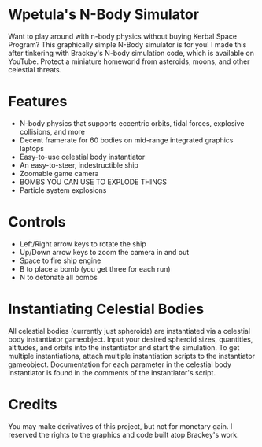 # Wpetula's N-Body Simulator
Want to play around with n-body physics without buying Kerbal Space Program? This graphically simple N-Body simulator is for you! I made this after tinkering with Brackey's N-body simulation code, which is available on YouTube. Protect a miniature homeworld from asteroids, moons, and other celestial threats. 

# Features

* N-body physics that supports eccentric orbits, tidal forces, explosive collisions, and more
* Decent framerate for 60 bodies on mid-range integrated graphics laptops
* Easy-to-use celestial body instantiator
* An easy-to-steer, indestructible ship
* Zoomable game camera
* BOMBS YOU CAN USE TO EXPLODE THINGS
* Particle system explosions

# Controls

* Left/Right arrow keys to rotate the ship
* Up/Down arrow keys to zoom the camera in and out
* Space to fire ship engine
* B to place a bomb (you get three for each run)
* N to detonate all bombs

# Instantiating Celestial Bodies

All celestial bodies (currently just spheroids) are instantiated via a celestial body instantiator gameobject. Input your desired spheroid sizes, quantities, altitudes, and orbits into the instantiator and start the simulation. To get multiple instantiations, attach multiple instantiation scripts to the instantiator gameobject. Documentation for each parameter in the celestial body instantiator is found in the comments of the instantiator's script. 

# Credits

You may make derivatives of this project, but not for monetary gain. I reserved the rights to the graphics and code built atop Brackey's work.
